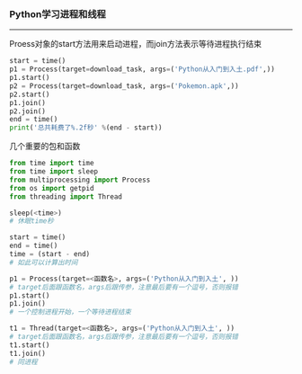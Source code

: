 ### Python学习进程和线程
---------------------------
Proess对象的start方法用来启动进程，而join方法表示等待进程执行结束
```Python
start = time()
p1 = Process(target=download_task, args=('Python从入门到入土.pdf',))
p1.start()
p2 = Process(target=download_task, args=('Pokemon.apk',))
p2.start()
p1.join()
p2.join()
end = time()
print('总共耗费了%.2f秒' %(end - start))
```
几个重要的包和函数
```Python
from time import time
from time import sleep
from multiprocessing import Process
from os import getpid
from threading import Thread

sleep(<time>)
# 休眠time秒

start = time()
end = time()
time = (start - end)
# 如此可以计算出时间

p1 = Process(target=<函数名>, args=('Python从入门到入土', ))
# target后面跟函数名，args后跟传参，注意最后要有一个逗号，否则报错
p1.start()
p1.join()
# 一个控制进程开始，一个等待进程结束

t1 = Thread(target=<函数名>, args=('Python从入门到入土', ))
# target后面跟函数名，args后跟传参，注意最后要有一个逗号，否则报错
t1.start()
t1.join()
# 同进程
```
